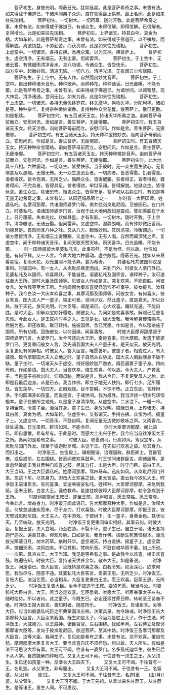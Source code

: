 <!-- { "loadSidebar": true } -->
　　菩萨初生。身放光明。障蔽日光。犹如昼星。此是菩萨希奇之事。未曾有法。如来得成于佛道已。于诸声闻弟子众边。自在获得最上供养。最上名闻。此是如来往先瑞相。
　　菩萨初生。一切树木。一切药草。随时开敷。此是菩萨希奇之事。未曾有法。如来得成于佛道已。有诸众生。未得信解。即得信解。已信解者。复得增长。此是如来往先瑞相。
　　菩萨初生。上界诸天。持其白伞。真金为柄。大如车轮。此是菩萨希奇之事。未曾有法。如来得成于佛道已。以不嗔故。而得解脱。离欲饶益。不劳勤苦。而获资财。此是如来往先瑞相。
　　菩萨初生。上虚空中。一切诸天。各持白拂。悉用众宝。以为其柄。拂菩萨上。
　　菩萨初生。虚空清净。无有烟云。无有尘雾。但闻雷声。
　　菩萨初生。于上空中。无诸云雾。有微细雨清净香水。具八功德。令诸众生。皆受快乐。
　　菩萨初生。四方空中。起微妙风。清凉无恼。一切八方。清净光泽。无有烟云尘埃翳障。
　　菩萨初生。于上空中。无有人作。自然而出妙梵音声。
　　菩萨初生。于上空中。自出种种诸天音乐。种种歌声。雨种种花。种种诸香。日光虽曝。不能令萎。此是菩萨希奇之事。未曾有法。如来得成于佛道已。为诸世间。以诸智慧。现大神变。清净诸通。世间无比。如来为首。此是如来往先瑞相。
　　菩萨初生。于上虚空。一切诸天。各持无量优钵罗花。钵头摩华。拘物头华。分陀利华。诸如是等。种种杂华。复持杂种微妙诸香。复持种种众宝花鬘。散菩萨上。散已更散。如是相续。
　　菩萨初生时。有五百诸天玉女。持诸天华所熏之油。诣向菩萨母前而立。安慰问讯。发如是言。善生菩萨。无疲惓耶。
　　菩萨初生时。有五百诸天玉女。持天涂香。诣向菩萨母前而立。安慰问讯。作如是言。善生菩萨。无疲惓耶。
　　菩萨初生时。有五百诸天玉女。持天种种宝微妙衣。诣向菩萨母前而立。安慰问讯。作如是言。善生菩萨。无疲惓耶。
　　菩萨初生时。有五百诸天玉女。持天种种杂宝璎珞。诣向菩萨母前而立。安慰问讯。作如是言。善生菩萨。无疲惓耶。
　　菩萨初生时。有五百诸天玉女。持天种种微妙音声。诣向菩萨母前而立。安慰问讯。作如是言。善生菩萨。无疲惓耶。
　　菩萨初生时。此大地具十八相。六种震动。一切众生。皆受快乐。当于彼时。无一众生而生欲心。无复嗔恚及以愚痴。无慢无怖。无一众生造恶业者。一切病者。皆悉得愈。饥者得食。渴者得饮。皆令饱满。无所乏少。惛醉众生。皆得醒寤。狂者得正。盲者得视。聋者得闻。不完具者。皆得具足。贫者得财。牢狱系闭。皆得解脱。地狱众生。皆得休息。畜生众生。除诸恐怖。饿鬼众生。皆得充足。菩萨初从右胁生时。有如是等无量无边希奇之事。未曾有法。
从园还城品第七之一
　　尔时有一大臣国师。姓婆私吒。名摩诃那摩。共诸国师婆罗门等。俱共往诣岚毗尼园。至彼园已。在门外立。时婆私吒。语诸国师婆罗门言。汝观于此大地何故如是震动。譬如乘船在于水上。日月覆蔽。失本光仪。状如昼星。才有形影。一切树木。随时开敷。于上空中。清净皦洁。无诸云翳。但闻雷声。又虚空中。澄静朗曜。而有殊妙微细香雨。功德具足。自然而含八种之味。又从八方。起微妙风。其风清凉。冷暖调适。一切诸方悉皆清净。无有烟云尘雾黮黮。又虚空中。无有人唱。自然而闻深梵之声。复虚空中。闻于种种诸天音乐。复闻天歌天赞天咏。雨天香华。日光虽曝。不能令萎。
　　时一国师报彼大臣婆私吒言。此事虽然。不足为怪。何以故。地性如是。有何不祥。又一人言。今此大地六种震动。虚空敞晃。隐蔽日光。犹如从来昼看星宿。复雨天花。众光虽照不能令异。甚为希奇。
　　其婆私吒共彼国师议是事时。时彼园中。有一女人。从岚毗尼疾走而出。来到门外。时彼女人至门外已。见婆私吒及以国师。欢喜踊跃。不能自胜。语婆私吒及国师言。诸释种子。汝可速往至大王所。是时大臣及国师等。见彼女人作如是言。兼复欢喜。不能自胜。问彼女言。汝令我等至大王所。当何闻彻为奏欢喜疑怪恐怖不祥事乎。彼女报言。汝释种子。我今白汝一大庆幸欢喜之事。其摩诃那及国师等。问彼女言。有何喜庆。彼女答言。国大夫人产一童子。端正可爱。世间少双。然此童子。直是真天。所以处处。散于天花。放天光明。时大臣等。闻是语已。心大欢喜。踊跃充遍。不能自胜。是时大臣。即解众宝妙好璎珞。赐彼女人。为闻如是欢喜事故。解赐已后更复思惟。今此女人。是王宫内时幸之人。王见是女。极大爱敬。我今解身璎珞赐与。后脱为患。即还收取。取已转持。施彼国师。舍已咒愿。作如是言。今以璎珞施于国师。所有功德。回施彼女。以何因缘。闻喜事故。
　　时彼大臣摩诃那摩语于国师婆罗门言。大婆罗门。汝今可还向大王所。奏是喜事。时大摩那。发遣于彼婆罗门已。更复重问彼女人言。汝先语我国大夫人产童子者。是天似天。放天光明。汝复更见有何异相。时彼女人。答大臣言。唯愿善听。彼童子者。相貌过人。有大威德。致令摩耶国大夫人立地之时。童子自然从右胁出。国大夫人胸胁腰身不破不缺。童子生时。一切诸天从于虚空。持好细妙迦尸迦衣。周匝遍裹于童子身。持向母前。作如是语。国大夫人。当自庆幸。倍生欢喜。何以故。今大夫人。产育圣子。当是童子初欲出时。仰观母胁。而说是言。我从今日。不复更受母人之胎。此即是我最后边身。从是已去。我当作佛。即立于地无人扶持。即行七步。足所履处。皆生莲华。一切四方。正眼观视。目不暂瞬。不惊不怖。正立东面。言辞辩净。字句圆满非如孩童。而说是言。于诸世间。我为最胜。我当济拔一切生死烦恼根本。童子在彼所立地处。以是童子身清净故。从虚空中。二水注下。一暖一冷。复持金床。令童子坐。澡浴其身。童子生已。身放光明。障蔽日月。上界诸天。持其白盖。真金为柄。大如车轮。住虚空中。又有诸天。手持白拂。众宝为柄。摇童子上。又虚空中。一切音乐。不鼓自鸣。复闻无量无边微妙歌咏之声。又雨香花。处处遍满。日光虽照。鲜洁如常。不能令异。
　　尔时大臣摩诃那摩。闻此语已。即自思惟。希有希有。于此恶时。而感大士出兴于世。我今应当自往净饭大王之所。奏闻如是希有之事。
　　时彼大臣。取善调马。行疾如风。驾驭宝车。从岚毗尼园门外发。径至于彼迦毗罗城。未见于王。在先挝打欢喜之鼓。尽其身力。而扣击之。
　　时净饭王。坐宝殿上。辅相弼谐。治理国政。群臣卿士。百辟官僚。或后或前。左右围绕。皆悉闻彼欢喜鼓声。时王惊问诸群臣言。卿诸臣等。是谁忽然敢能击我甘蔗种门欢喜之鼓。尽其力打。出是大声。时守门臣。前白王言。大王当知。王之大臣婆私吒。姓摩诃那摩。驾四马车。迅疾如风。从岚毗尼园门外来。忽跳下车。尽其身力。即击大王欢喜之鼓。更无言语。直云我今欲见大王。时净饭王语诸臣言。有何喜事。宜速唤彼娑私吒。姓释种。大臣摩诃那摩。来急到我前。臣奉王敕。白言大王。谨依教命。星速往唤彼释大臣摩诃那摩。勒令急疾到于王所。
　　时摩诃那摩闻王敕已。即至王前。高声唱言。愿王常胜。愿王常尊。今奉此言。增益身力。时净饭王闻此语已。告大那摩释种大臣。作如是言。汝释大臣。何故忽遽速疾而来。尽于身力。打欢喜鼓。时彼大臣摩诃那摩。即报王言。彼天臂城岚毗尼园。大王夫人。在中游戏。于彼树下。生一童子。身黄金色。其状似天。乃至端政。放天光明。
　　时净饭王复更重问审实相好。其事云何。时彼大臣。复报王言。夫人立地。乃至右胁。不裂不坏。童子生已。自立于地。诸天各持迦尸迦衣。遍裹其身。仰观母胁。口如是言。我当作佛。拔断生死苦恼根本。澡洗放光障蔽日月。树木药草。依时开华。虚空诸天。持白盖拂。摇童子上。虚空雷声。微细天雨。凉风四来。不见其形。梵响乐音。不鼓自唱华照不萎。如上所说。一一次第。具咨白王。大王当知。我见是等希有之事。是故我今以欢喜。缘击欢喜鼓。敢遍告知。时彼大臣。复持诸天供养余华。敬奉大王。如是备说。
　　时净饭王。闻是语已。告大臣言。汝既持是欢喜之事。白我令知。如汝深心。欲求何愿。我当尽与。随意不违。其婆私吒大臣答言。臣蒙王恩。无所乏少。时净饭王。复告大臣。法当乞愿。必当相与。大臣复更重白王言。愿王欢喜。臣蒙王恩。无所乏少。
　　时净饭王复告大臣。汝今不应违于王敕。要须乞愿。我当与汝。时婆私吒大臣白言。大王。若当必定欢喜。乞臣愿者。唯愿大王。听臣奉事太子左右。随时给侍。所以者何。此之童子。今既生已。必定还续甘蔗日种。转轮圣王苗裔不绝。时净饭王报大臣言。善知时者。随意所乐。
　　时净饭王。告诸臣言。汝等大臣。应当如彼婆私吒臣之所典掌国法吉祥。次第具录。勿令缺减。时净饭王告大那摩释大臣言。大臣汝来我国。既生如是太子。今当为是胜上太子。作于生法。时净饭王。大威德力。以王威神。诸臣百官。左右围绕。犹如半月。左右侍立及摩诃那摩诸大臣等。发向于彼岚毗尼园。欲迎菩萨。至其中路。时净饭王告摩诃那摩及大臣言。汝等大臣。我闻生子。复见如是希有之事。未曾有法。岂不欢喜。覆自忧愁。摩诃那摩大臣复言大王。要当欢喜自庆不须怀愁。何以故。天人所生。有如是法不可思议大希有事。大王可不闻。往昔有一婆罗门。名多虱吒迦华生。彼生已后不从人学。自然能解四种毗陀。又复大王可不闻。于往昔有一顶生之王。从父顶生。生已还如孩童一种。渐渐长大王四天下。
　　又复大王可不闻。于往昔有一王。名毗迦。从父掌生。非母腹出。
　　又复大王可不闻。于往昔有一王。名留婆。从父[月　　坒]生。
　　又复大王可不闻。于往昔有王。名迦[車　　(虫/月)]婆。从父臂生。
　　又复大王可不闻。于大王先祖。从昔以来名甘蔗王。从甘蔗生。是等诸王。虽生人间。不可思议。
